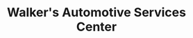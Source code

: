 ---
title: "Walker's Automotive Services Center"
url: /oceana/walkers-automotive-services-center/
shop: Autowerkstatt
---